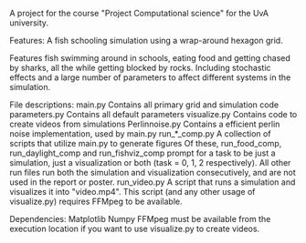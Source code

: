 A project for the course "Project Computational science" for the UvA university.

Features:
A fish schooling simulation using a wrap-around hexagon grid.

Features fish swimming around in schools, eating food and getting chased
by sharks, all the while getting blocked by rocks.
Including stochastic effects and a large number of parameters to affect
different systems in the simulation.



File descriptions:
main.py
    Contains all primary grid and simulation code
parameters.py
    Contains all default parameters
visualize.py
    Contains code to create videos from simulations
Perlinnoise.py
    Contains a efficient perlin noise implementation, used by main.py
run_*_comp.py
    A collection of scripts that utilize main.py to generate figures
    Of these, run_food_comp, run_daylight_comp and run_fishviz_comp
    prompt for a task to be just a simulation, just a visualization
    or both (task = 0, 1, 2 respectively).
    All other run files run both the simulation and visualization
    consecutively, and are not used in the report or poster.
run_video.py
    A script that runs a simulation and visualizes it into "video.mp4".
    This script (and any other usage of visualize.py) requires FFMpeg to be available.

Dependencies:
Matplotlib
Numpy
FFMpeg must be available from the execution location if you want to use
visualize.py to create videos.
